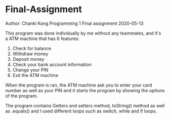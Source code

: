 # Final-Assignment

Author: Chanki Kong
Programming 1
Final assignment
2020-05-13

This program was done individually by me without any teammates, and it's a 
ATM machine that has 6 features:
1. Check for balance
2. Withdraw money
3. Deposit money
4. Check your bank account information
5. Change your PIN
6. Exit the ATM machine

When the program is ran, the ATM machine ask you to enter your card number as well
as your PIN and it starts the program by showing the options of the program.

The program contains Getters and setters method, toString() method as well as .equals()
and I used different loops such as switch, while and if loops.